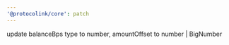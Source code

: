 ```yaml
---
'@protocolink/core': patch
---
```


update balanceBps type to number, amountOffset to number | BigNumber
